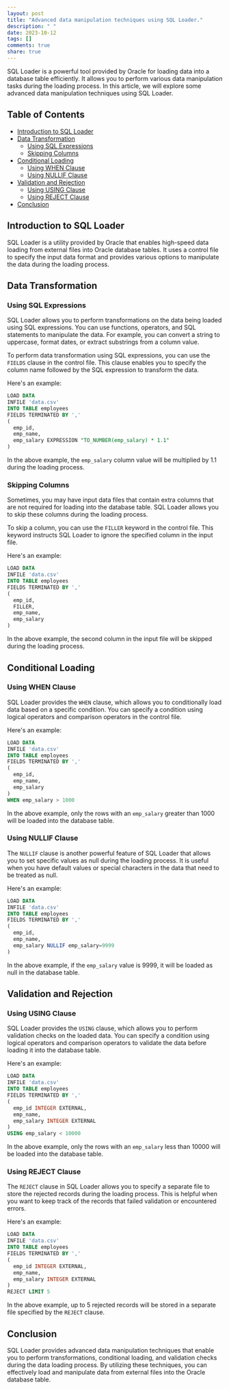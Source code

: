 ```yaml
---
layout: post
title: "Advanced data manipulation techniques using SQL Loader."
description: " "
date: 2023-10-12
tags: []
comments: true
share: true
---
```


SQL Loader is a powerful tool provided by Oracle for loading data into a database table efficiently. It allows you to perform various data manipulation tasks during the loading process. In this article, we will explore some advanced data manipulation techniques using SQL Loader.

## Table of Contents
- [Introduction to SQL Loader](#introduction-to-sql-loader)
- [Data Transformation](#data-transformation)
   - [Using SQL Expressions](#using-sql-expressions)
   - [Skipping Columns](#skipping-columns)
- [Conditional Loading](#conditional-loading)
   - [Using WHEN Clause](#using-when-clause)
   - [Using NULLIF Clause](#using-nullif-clause)
- [Validation and Rejection](#validation-and-rejection)
   - [Using USING Clause](#using-using-clause)
   - [Using REJECT Clause](#using-reject-clause)
- [Conclusion](#conclusion)

## Introduction to SQL Loader

SQL Loader is a utility provided by Oracle that enables high-speed data loading from external files into Oracle database tables. It uses a control file to specify the input data format and provides various options to manipulate the data during the loading process.

## Data Transformation

### Using SQL Expressions

SQL Loader allows you to perform transformations on the data being loaded using SQL expressions. You can use functions, operators, and SQL statements to manipulate the data. For example, you can convert a string to uppercase, format dates, or extract substrings from a column value.

To perform data transformation using SQL expressions, you can use the `FIELDS` clause in the control file. This clause enables you to specify the column name followed by the SQL expression to transform the data.

Here's an example:

```sql
LOAD DATA
INFILE 'data.csv'
INTO TABLE employees
FIELDS TERMINATED BY ','
(
  emp_id,
  emp_name,
  emp_salary EXPRESSION "TO_NUMBER(emp_salary) * 1.1"
)
```

In the above example, the `emp_salary` column value will be multiplied by 1.1 during the loading process.

### Skipping Columns

Sometimes, you may have input data files that contain extra columns that are not required for loading into the database table. SQL Loader allows you to skip these columns during the loading process.

To skip a column, you can use the `FILLER` keyword in the control file. This keyword instructs SQL Loader to ignore the specified column in the input file.

Here's an example:

```sql
LOAD DATA
INFILE 'data.csv'
INTO TABLE employees
FIELDS TERMINATED BY ','
(
  emp_id,
  FILLER,
  emp_name,
  emp_salary
)
```

In the above example, the second column in the input file will be skipped during the loading process.

## Conditional Loading

### Using WHEN Clause

SQL Loader provides the `WHEN` clause, which allows you to conditionally load data based on a specific condition. You can specify a condition using logical operators and comparison operators in the control file.

Here's an example:

```sql
LOAD DATA
INFILE 'data.csv'
INTO TABLE employees
FIELDS TERMINATED BY ','
(
  emp_id,
  emp_name,
  emp_salary
)
WHEN emp_salary > 1000
```

In the above example, only the rows with an `emp_salary` greater than 1000 will be loaded into the database table.

### Using NULLIF Clause

The `NULLIF` clause is another powerful feature of SQL Loader that allows you to set specific values as null during the loading process. It is useful when you have default values or special characters in the data that need to be treated as null.

Here's an example:

```sql
LOAD DATA
INFILE 'data.csv'
INTO TABLE employees
FIELDS TERMINATED BY ','
(
  emp_id,
  emp_name,
  emp_salary NULLIF emp_salary=9999
)
```

In the above example, if the `emp_salary` value is 9999, it will be loaded as null in the database table.

## Validation and Rejection

### Using USING Clause

SQL Loader provides the `USING` clause, which allows you to perform validation checks on the loaded data. You can specify a condition using logical operators and comparison operators to validate the data before loading it into the database table.

Here's an example:

```sql
LOAD DATA
INFILE 'data.csv'
INTO TABLE employees
FIELDS TERMINATED BY ','
(
  emp_id INTEGER EXTERNAL,
  emp_name,
  emp_salary INTEGER EXTERNAL
)
USING emp_salary < 10000
```

In the above example, only the rows with an `emp_salary` less than 10000 will be loaded into the database table.

### Using REJECT Clause

The `REJECT` clause in SQL Loader allows you to specify a separate file to store the rejected records during the loading process. This is helpful when you want to keep track of the records that failed validation or encountered errors.

Here's an example:

```sql
LOAD DATA
INFILE 'data.csv'
INTO TABLE employees
FIELDS TERMINATED BY ','
(
  emp_id INTEGER EXTERNAL,
  emp_name,
  emp_salary INTEGER EXTERNAL
)
REJECT LIMIT 5
```

In the above example, up to 5 rejected records will be stored in a separate file specified by the `REJECT` clause.

## Conclusion

SQL Loader provides advanced data manipulation techniques that enable you to perform transformations, conditional loading, and validation checks during the data loading process. By utilizing these techniques, you can effectively load and manipulate data from external files into the Oracle database table.